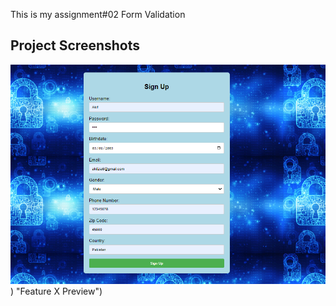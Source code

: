This is my assignment#02
Form Validation


## Project Screenshots
![Screenshot of Feature X](tak2SS.png)) "Feature X Preview")
